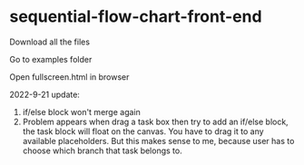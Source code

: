 # sequential-flow-chart-front-end

Download all the files

Go to examples folder

Open fullscreen.html in browser

2022-9-21 update:
1. if/else block won't merge again
2. Problem appears when drag a task box then try to add an if/else block,
   the task block will float on the canvas. You have to drag it to any available placeholders.
   But this makes sense to me, because user has to choose which branch that task belongs to.
